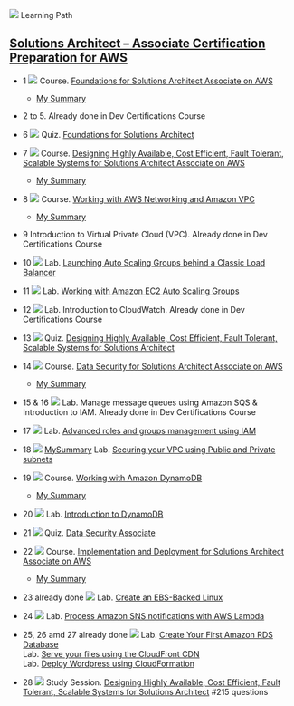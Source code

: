 ![](../resources/icons/learning-paths.ico) 
Learning Path

## [Solutions Architect – Associate Certification Preparation for AWS](https://cloudacademy.com/learning-paths/solutions-architect-associate-certification-preparation-for-aws-14/)

* 1
![](../resources/icons/courses.ico)
Course. [Foundations for Solutions Architect Associate on AWS](https://cloudacademy.com/amazon-web-services/foundations-for-solutions-architect-associate-on-aws-course/)
  - [My Summary](01-foundations-for-solutions-architect-associate-on-aws.md)

* 2 to 5. Already done in Dev Certifications Course

* 6
![](../resources/icons/quizzes.ico)
Quiz. [Foundations for Solutions Architect](https://cloudacademy.com/quiz/study/503504/results/)

* 7
![](../resources/icons/courses.ico)
Course. [Designing Highly Available, Cost Efficient, Fault Tolerant, Scalable Systems for Solutions Architect Associate on AWS](https://cloudacademy.com/amazon-web-services/designing-highly-available-cost-efficient-fault-tolerant-scalable-systems-course/)
  - [My Summary](07-designing-highly-available-cost-efficient-fault-tolerant-scalable-systems-for-solutions-srchitect-associate-on-aws.md)

* 8
![](../resources/icons/courses.ico)
Course. [Working with AWS Networking and Amazon VPC](https://cloudacademy.com/amazon-web-services/amazon-vpc-networking-course/)
  - [My Summary](08-working-with-aws-networking-and-amazon-vpc.md)
  
* 9 Introduction to Virtual Private Cloud (VPC). Already done in Dev Certifications Course

* 10
![](..resources/icons/labs.ico)
Lab. [Launching Auto Scaling Groups behind a Classic Load Balancer](https://cloudacademy.com/amazon-web-services/labs/launching-auto-scaling-groups-behind-classic-load-balancer-56/)

* 11
![](..resources/icons/labs.ico)
Lab. [Working with Amazon EC2 Auto Scaling Groups](https://cloudacademy.com/amazon-web-services/labs/working-amazon-ec2-auto-scaling-groups-5/)

* 12
![](..resources/icons/labs.ico)
Lab. Introduction to CloudWatch. Already done in Dev Certifications Course

* 13
![](../resources/icons/quizzes.ico)
Quiz. [Designing Highly Available, Cost Efficient, Fault Tolerant, Scalable Systems for Solutions Architect](https://cloudacademy.com/quiz/study/503503/)

* 14
![](../resources/icons/courses.ico)
Course. [Data Security for Solutions Architect Associate on AWS](https://cloudacademy.com/amazon-web-services/data-security-for-solutions-architect-associate-aws-course/)
  - [My Summary]()

* 15 & 16
![](..resources/icons/labs.ico)
Lab. Manage message queues using Amazon SQS & Introduction to IAM. Already done in Dev Certifications Course

* 17
![](..resources/icons/labs.ico)
Lab. [Advanced roles and groups management using IAM](https://cloudacademy.com/amazon-web-services/labs/advanced-roles-and-groups-management-using-iam-29/)

* 18
![](..resources/icons/labs.ico) [MySummary](18-securing-your-vpc-using-public-and-private-subnets)
Lab. [Securing your VPC using Public and Private subnets](https://cloudacademy.com/amazon-web-services/labs/securing-your-vpc-using-public-and-private-subnets-with-network-acl-27/)  

* 19
![](../resources/icons/courses.ico)
Course. [Working with Amazon DynamoDB](https://cloudacademy.com/amazon-web-services/working-with-amazon-dynamodb-course/)
  - [My Summary]()

* 20
![](..resources/icons/labs.ico)
Lab. [Introduction to DynamoDB]()  

* 21
![](../resources/icons/quizzes.ico)
Quiz. [Data Security Associate](https://cloudacademy.com/quiz/study/507799/results/)

* 22
![](../resources/icons/courses.ico)
Course. [Implementation and Deployment for Solutions Architect Associate on AWS](https://cloudacademy.com/amazon-web-services/implementation-and-deployment-for-solutions-architect-associate-on-aws-course/)
  - [My Summary]()

* 23 already done
![](..resources/icons/labs.ico)
Lab. [Create an EBS-Backed Linux]()  
  
* 24
![](..resources/icons/labs.ico)
Lab. [Process Amazon SNS notifications with AWS Lambda](https://cloudacademy.com/amazon-web-services/labs/aws-lambda-sns-notifications-57/)  
  
* 25, 26 amd 27  already done
![](..resources/icons/labs.ico)
Lab. [Create Your First Amazon RDS Database](https://cloudacademy.com/amazon-web-services/labs/create-your-first-amazon-rds-database-3/)  
Lab. [Serve your files using the CloudFront CDN](https://cloudacademy.com/amazon-web-services/labs/serve-your-files-using-cloudfront-cdn-15/)  
Lab. [Deploy Wordpress using CloudFormation](https://cloudacademy.com/amazon-web-services/labs/deploy-wordpress-cloudformation-17/)  
  
* 28
![](../resources/icons/quizzes.ico)
Study Session. [Designing Highly Available, Cost Efficient, Fault Tolerant, Scalable Systems for Solutions Architect](https://cloudacademy.com/quiz/study/503503/)
#215 questions


  
  
  
  
  
  
  
  
  
